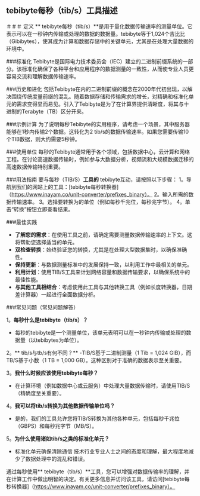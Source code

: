 ## tebibyte每秒（tib/s）工具描述

＃＃＃ 定义
** tebibyte每秒（tib/s）**是用于量化数据传输速率的测量单位。它表示可以在一秒钟内传输或处理的数据的数据量。tebibyte等于1,024个吉比比（Gibibytes），使其成为计算和数据存储中的关键单元，尤其是在处理大量数据的环境中。

###标准化
Tebibyte是国际电力技术委员会（IEC）建立的二进制前缀系统的一部分。该标准化确保了各种平台和应用程序的数据测量的一致性，从而使专业人员更容易交流和理解数据传输速率。

###历史和进化
包括Tebibyte在内的二进制前缀的概念在2000年代初出现，以解决围绕传统度量前缀的混乱。随着数据存储和传输需求的增长，对精确和标准化单元的需求变得显而易见。引入了Tebibyte是为了在计算界提供清晰度，将其与十进制的Terabyte（TB）区分开来。

###示例计算
为了说明每秒Tebibyte的实用程序，请考虑一个场景，其中服务器能够在1秒内传输2个数据。这转化为2 tib/s的数据传输速率。如果您需要传输10个TIB数据，则大约需要5秒钟。

###使用单位
每秒的Tebibyte通常用于各个领域，包括数据中心，云计算和网络工程。在讨论高速数据传输时，例如参与大数据分析，视频流和大规模数据迁移的高速数据传输特别重要。

###用法指南
要与每秒（TIB/S）**工具的** tebibyte互动，请按照以下步骤：
1。导航到我们的网站上的工具：[tebibyte每秒转换器]（https://www.inayam.co/unit-converter/prefixes_binary）。
2。输入所需的数据传输速率。
3。选择要转换为的单位（例如每秒千兆位，每秒兆字节）。
4。单击“转换”按钮立即查看结果。

###最佳实践
-  **了解您的需求**：在使用工具之前，请确定需要测量数据传输速率的上下文。这将帮助您选择适当的单元。
-  **双检查转换**：始终验证您的转换，尤其是在处理大型数据集时，以确保准确性。
-  **保持更新**：与数据测量标准中的发展保持一致，以利用工作中最相关的单元。
-  **利用计划**：使用TIB/S工具来计划网络容量和数据传输要求，以确保系统中的最佳性能。
-  **与其他工具相结合**：考虑使用此工具与其他转换工具（例如长度转换器，日期差计算器）一起进行全面数据分析。

###常见问题（常见问题解答）

1。**每秒什么是tebibyte（tib/s）？**
- 每秒的tebibyte是一个测量单位，该单元表明可以在一秒钟内传输或处理的数据量（以tebibytes为单位）。

2。** tib/s与tb/s有何不同？**
-TIB/S基于二进制测量（1 Tib = 1,024 GIB），而TB/S基于小数（1 TB = 1,000 GB）。这种区别对于准确的数据表示至关重要。

3。**我什么时候应该使用tebibyte每秒？**
- 在计算环境（例如数据中心或云服务）中处理大量数据传输时，请使用TIB/S（精确度至关重要）。

4。**我可以将tib/s转换为其他数据传输单位吗？**
- 是的，我们的工具允许您将TIB/S转换为其他各种单元，包括每秒千兆位（GBPS）和每秒兆字节（MB/S）。

5。**为什么使用诸如tib/s之类的标准化单元？**
- 标准化单元确保清除通信 技术行业专业人士之间的态度和理解，最大程度地减少了数据处理中的混乱和错误。

通过每秒使用** tebibyte（tib/s）**工具，您可以增强对数据传输率的理解，并在计算工作中做出明智的决定。有关更多信息并访问该工具，请访问[tebibyte每秒转换器]（https://www.inayam.co/unit-converter/prefixes_binary）。